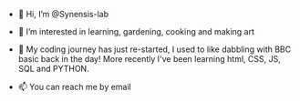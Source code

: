 - 👋 Hi, I’m @Synensis-lab
- 👀 I’m interested in learning, gardening, cooking and making art
- 🌱 My coding journey has just re-started, I used to like dabbling with BBC basic back in the day!
More recently I've been learning html, CSS, JS, SQL and PYTHON.

- 📫 You can reach me by email

<!---
Synensis-lab/Synensis-lab is a ✨ special ✨ repository because its `README.md` (this file) appears on your GitHub profile.
You can click the Preview link to take a look at your changes.
--->
